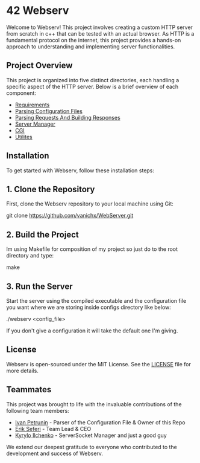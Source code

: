 # 42 Webserv

Welcome to Webserv! This project involves creating a custom HTTP server from scratch in c++ that can be tested with an actual browser. As HTTP is a fundamental protocol on the internet, this project provides a hands-on approach to understanding and implementing server functionalities.

## Project Overview
This project is organized into five distinct directories, each handling a specific aspect of the HTTP server. Below is a brief overview of each component:

- [Requirements](./Requirements.md)
- [Parsing Configuration Files](./ConfigurationParser.md)
- [Parsing Requests And Building Responses](./RequestParser.md)
- [Server Manager](./ServerManager.md)
- [CGI](./Cgi.md)
- [Utilites](./Utilities.md)



## Installation

To get started with Webserv, follow these installation steps:

## 1. Clone the Repository

First, clone the Webserv repository to your local machine using Git:

   git clone https://github.com/vanichx/WebServer.git

## 2. Build the Project
Im using Makefile for composition of my project so just do to the root directory and type:

   make

## 3. Run the Server
Start the server using the compiled executable and the configuration file you want where we are storing inside configs directory like below:

   ./webserv <config_file>

If you don't give a configuration it will take the default one I'm giving.


## License

Webserv is open-sourced under the MIT License. See the [LICENSE](./LICENSE) file for more details.

## Teammates

This project was brought to life with the invaluable contributions of the following team members:

- [Ivan Petrunin](https://github.com/vanichx) - Parser of the Configuration File & Owner of this Repo
- [Erik Seferi](https://github.com/Vikingu-del) - Team Lead & CEO
- [Kyrylo Ilchenko](https://github.com/kilchenk) - ServerSocket Manager and just a good guy

We extend our deepest gratitude to everyone who contributed to the development and success of Webserv.
